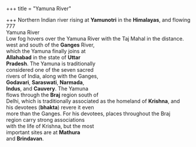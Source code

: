 +++
title = "Yamuna River"

+++
Northern Indian river rising at **Yamunotri** in the **Himalayas**, and flowing  
777  
Yamuna River  
Low fog hovers over the Yamuna River with the Taj Mahal in the distance.  
west and south of the **Ganges** River,  
which the Yamuna finally joins at  
**Allahabad** in the state of **Uttar**  
**Pradesh**. The Yamuna is traditionally  
considered one of the seven sacred  
rivers of India, along with the Ganges,  
**Godavari**, **Saraswati**, **Narmada**,  
**Indus**, and **Cauvery**. The Yamuna  
flows through the **Braj** region south of  
Delhi, which is traditionally associated as the homeland of **Krishna**, and  
his devotees (**bhakta**) revere it even  
more than the Ganges. For his devotees, places throughout the Braj  
region carry strong associations  
with the life of Krishna, but the most  
important sites are at **Mathura**  
and **Brindavan**.